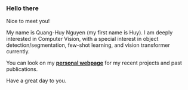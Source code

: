 ### Hello there

Nice to meet you!

My name is Quang-Huy Nguyen (my first name is Huy). I am deeply interested in Computer Vision, with a special interest in object detection/segmentation, few-shot learning, and vision transformer currently.

You can look on my [**personal webpage**](https://quanghuy0497.github.io/) for my recent projects and past publications.

Have a great day to you.

<!-- [![github stats](https://github-readme-stats.vercel.app/api?username=quanghuy0497&show_icons=true&line_height=20&show_icons=true&theme=vue)](https://github-readme-stats.vercel.app/api?username=quanghuy0497&show_icons=true&line_height=20&show_icons=true&theme=midnight-purple)

[![Top Langs](https://github-readme-stats.vercel.app/api/top-langs/?username=quanghuy0497&show_icons=true&layout=compact&theme=vue)](https://github-readme-stats.vercel.app/api/top-langs/?username=quanghuy0497&show_icons=true&layout=compact&theme=midnight-purple) -->
